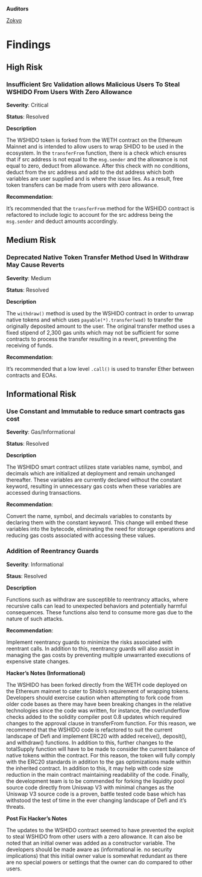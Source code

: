 **Auditors**

[Zokyo](https://x.com/zokyo_io)

# Findings

## High Risk

### Insufficient Src Validation allows Malicious Users To Steal WSHIDO From Users With Zero Allowance

**Severity**: Critical

**Status**: Resolved

**Description**

The WSHIDO token is forked from the WETH contract on the Ethereum Mainnet and is intended to allow users to wrap SHIDO to be used in the ecosystem. In the `transferFrom` function, there is a check which ensures that if src address is not equal to the `msg.sender` and the allowance is not equal to zero, deduct from allowance. After this check with no conditions, deduct from the src address and add to the dst address which both variables are user supplied and is where the issue lies. As a result, free token transfers can be made from users with zero allowance.

**Recommendation**: 

It’s recommended that the `transferFrom` method for the WSHIDO contract is refactored to include logic to account for the src address being the `msg.sender` and deduct amounts accordingly. 
 
## Medium Risk

### Deprecated Native Token Transfer Method Used In Withdraw May Cause Reverts

**Severity**: Medium

**Status**: Resolved

**Description**

The `withdraw()` method is used by the WSHIDO contract in order to unwrap native tokens and which uses `payable(*).transfer(wad)` to transfer the originally deposited amount to the user. The original transfer method uses a fixed stipend of 2,300 gas units which may not be sufficient for some contracts to process the transfer resulting in a revert, preventing the receiving of funds.

**Recommendation**: 

It’s recommended that a low level `.call()` is used to transfer Ether between contracts and EOAs.

## Informational Risk

### Use Constant and Immutable to reduce smart contracts gas cost

**Severity**: Gas/Informational

**Status**: Resolved

**Description**

The WSHIDO smart contract utilizes state variables name, symbol, and decimals which are initialized at deployment and remain unchanged thereafter. These variables are currently declared without the constant keyword, resulting in unnecessary gas costs when these variables are accessed during transactions.

**Recommendation**: 

Convert the name, symbol, and decimals variables to constants by declaring them with the constant keyword. This change will embed these variables into the bytecode, eliminating the need for storage operations and reducing gas costs associated with accessing these values.

### Addition of Reentrancy Guards

**Severity**: Informational

**Staus**: Resolved

**Description**

Functions such as withdraw are susceptible to reentrancy attacks, where recursive calls can lead to unexpected behaviors and potentially harmful consequences. These functions also tend to consume more gas due to the nature of such attacks.

**Recommendation**: 

Implement reentrancy guards to minimize the risks associated with reentrant calls. In addition to this, reentrancy guards will also assist in managing the gas costs by preventing multiple unwarranted executions of expensive state changes.

**Hacker’s Notes (Informational)**

The WSHIDO has been forked directly from the WETH code deployed on the Ethereum mainnet to cater to Shido’s requirement of wrapping tokens. Developers should exercise caution when attempting to fork code from older code bases as there may have been breaking changes in the relative technologies since the code was written, for instance, the over/underflow checks added to the solidity compiler post 0.8 updates which required changes to the approval clause in transferFrom function. For this reason, we recommend that the WSHIDO code is refactored to suit the current landscape of Defi and implement ERC20 with added receive(), deposit(), and withdraw() functions. In addition to this, further changes to the totalSupply function will have to be made to consider the current balance of native tokens within the contract. For this reason, the token will fully comply with the ERC20 standards in addition to the gas optimizations made within the inherited contract. In addition to this, it may help with code size reduction in the main contract maintaining readability of the code.
Finally, the development team is to be commended for forking the liquidity pool source code directly from Uniswap V3 with minimal changes as the Uniswap V3 source code is a proven, battle tested code base which has withstood the test of time in the ever changing landscape of Defi and it’s threats.

**Post Fix Hacker’s Notes**

The updates to the WSHIDO contract seemed to have prevented the exploit to steal WSHIDO from other users with a zero allowance. It can also be noted that an initial owner was added as a constructor variable. The developers should be made aware as (informational ie. no security implications) that this initial owner value is somewhat redundant as there are no special powers or settings that the owner can do compared to other users. 






